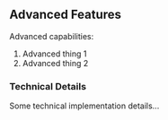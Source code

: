 ## Advanced Features
Advanced capabilities:
1. Advanced thing 1
2. Advanced thing 2

### Technical Details
Some technical implementation details...